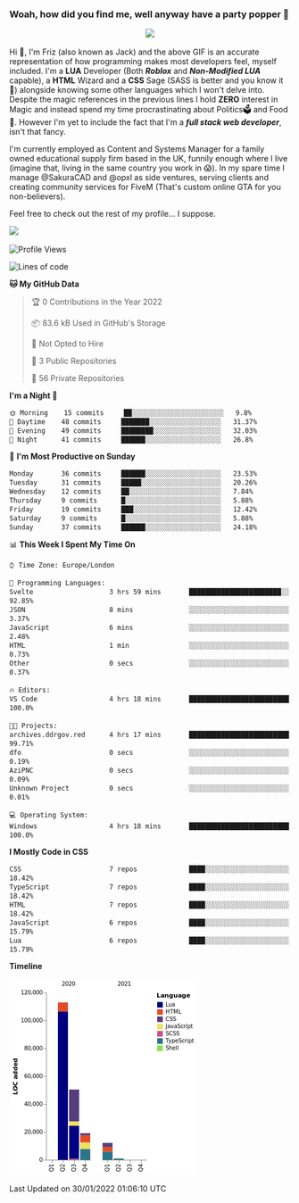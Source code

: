 ### Woah, how did you find me, well anyway have a party popper 🎉

<p align="center">
  <img  src="https://66.media.tumblr.com/d2766024a15e8c140bf20f314664eed2/d1615166bf58615c-d8/s400x600/aabc473a64edc43599d5345fd1e9e792d66ecc48.gifv">
</p>

Hi :wave:, I'm Friz (also known as Jack) and the above GIF is an accurate representation of how programming makes most developers feel, myself included. I'm a **LUA** Developer (Both ***Roblox*** and ***Non-Modified LUA*** capable), a **HTML** Wizard and a **CSS** Sage (SASS is better and you know it :pray:) alongside knowing some other languages which I won't delve into. Despite the magic references in the previous lines I hold **ZERO** interest in Magic and instead spend my time procrastinating about Politics🗳️ and Food🍔. However I'm yet to include the fact that I'm a ***full stack web developer***, isn't that fancy.

I'm currently employed as Content and Systems Manager for a family owned educational supply firm based in the UK, funnily enough where I live (imagine that, living in the same country you work in 😱). In my spare time I manage @SakuraCAD and @opxl as side ventures, serving clients and creating community services for FiveM (That's custom online GTA for you non-believers).

Feel free to check out the rest of my profile... I suppose.

<a href="https://github.com/anuraghazra/github-readme-stats">
  <img  src="https://github-readme-stats.vercel.app/api?username=JackOPXL&count_private=true&show_icons=true&theme=tokyonight" />
</a>



<!--START_SECTION:waka-->
![Profile Views](http://img.shields.io/badge/Profile%20Views-0-blue)

![Lines of code](https://img.shields.io/badge/From%20Hello%20World%20I%27ve%20Written-197%20Thousand%20lines%20of%20code-blue)

**🐱 My GitHub Data** 

> 🏆 0 Contributions in the Year 2022
 > 
> 📦 83.6 kB Used in GitHub's Storage 
 > 
> 🚫 Not Opted to Hire
 > 
> 📜 3 Public Repositories 
 > 
> 🔑 56 Private Repositories  
 > 
**I'm a Night 🦉** 

```text
🌞 Morning    15 commits     ██░░░░░░░░░░░░░░░░░░░░░░░   9.8% 
🌆 Daytime    48 commits     ███████░░░░░░░░░░░░░░░░░░   31.37% 
🌃 Evening    49 commits     ████████░░░░░░░░░░░░░░░░░   32.03% 
🌙 Night      41 commits     ██████░░░░░░░░░░░░░░░░░░░   26.8%

```
📅 **I'm Most Productive on Sunday** 

```text
Monday       36 commits     ██████░░░░░░░░░░░░░░░░░░░   23.53% 
Tuesday      31 commits     █████░░░░░░░░░░░░░░░░░░░░   20.26% 
Wednesday    12 commits     ██░░░░░░░░░░░░░░░░░░░░░░░   7.84% 
Thursday     9 commits      █░░░░░░░░░░░░░░░░░░░░░░░░   5.88% 
Friday       19 commits     ███░░░░░░░░░░░░░░░░░░░░░░   12.42% 
Saturday     9 commits      █░░░░░░░░░░░░░░░░░░░░░░░░   5.88% 
Sunday       37 commits     ██████░░░░░░░░░░░░░░░░░░░   24.18%

```


📊 **This Week I Spent My Time On** 

```text
⌚︎ Time Zone: Europe/London

💬 Programming Languages: 
Svelte                   3 hrs 59 mins       ███████████████████████░░   92.85% 
JSON                     8 mins              ░░░░░░░░░░░░░░░░░░░░░░░░░   3.37% 
JavaScript               6 mins              ░░░░░░░░░░░░░░░░░░░░░░░░░   2.48% 
HTML                     1 min               ░░░░░░░░░░░░░░░░░░░░░░░░░   0.73% 
Other                    0 secs              ░░░░░░░░░░░░░░░░░░░░░░░░░   0.37%

🔥 Editors: 
VS Code                  4 hrs 18 mins       █████████████████████████   100.0%

🐱‍💻 Projects: 
archives.ddrgov.red      4 hrs 17 mins       █████████████████████████   99.71% 
dfo                      0 secs              ░░░░░░░░░░░░░░░░░░░░░░░░░   0.19% 
AziPNC                   0 secs              ░░░░░░░░░░░░░░░░░░░░░░░░░   0.09% 
Unknown Project          0 secs              ░░░░░░░░░░░░░░░░░░░░░░░░░   0.01%

💻 Operating System: 
Windows                  4 hrs 18 mins       █████████████████████████   100.0%

```

**I Mostly Code in CSS** 

```text
CSS                      7 repos             ████░░░░░░░░░░░░░░░░░░░░░   18.42% 
TypeScript               7 repos             ████░░░░░░░░░░░░░░░░░░░░░   18.42% 
HTML                     7 repos             ████░░░░░░░░░░░░░░░░░░░░░   18.42% 
JavaScript               6 repos             ████░░░░░░░░░░░░░░░░░░░░░   15.79% 
Lua                      6 repos             ████░░░░░░░░░░░░░░░░░░░░░   15.79%

```


**Timeline**

![Chart not found](https://raw.githubusercontent.com/JackOPXL/JackOPXL/master/charts/bar_graph.png) 


 Last Updated on 30/01/2022 01:06:10 UTC
<!--END_SECTION:waka-->

